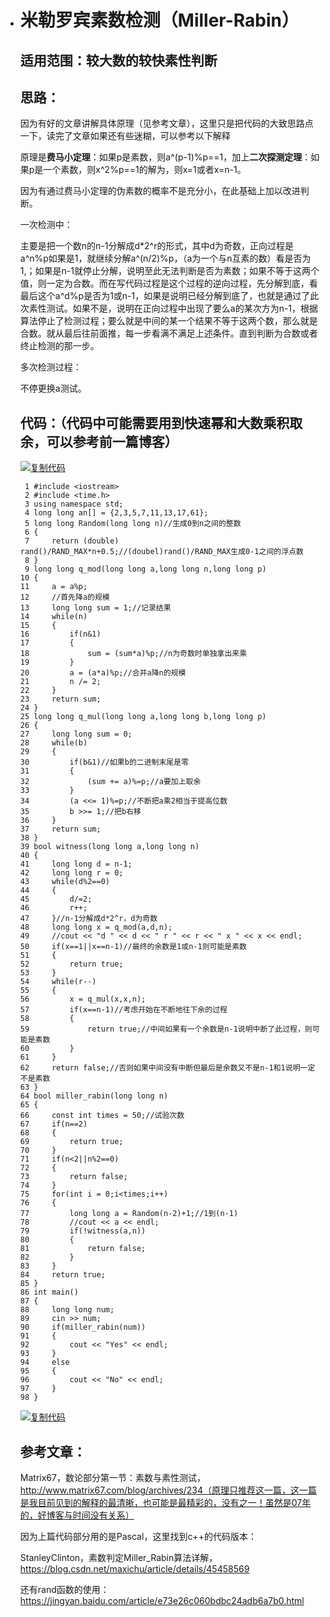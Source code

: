 - # 米勒罗宾素数检测（Miller-Rabin）                   

  ## 适用范围：较大数的较快素性判断

  ## 思路：

  因为有好的文章讲解具体原理（见参考文章），这里只是把代码的大致思路点一下，读完了文章如果还有些迷糊，可以参考以下解释

  原理是**费马小定理**：如果p是素数，则a^(p-1)%p==1，加上**二次探测定理**：如果p是一个素数，则x^2%p==1的解为，则x=1或者x=n-1。

  因为有通过费马小定理的伪素数的概率不是充分小，在此基础上加以改进判断。

  一次检测中：

  主要是把一个数n的n-1分解成d*2^r的形式，其中d为奇数，正向过程是a^n%p如果是1，就继续分解a^(n/2)%p，（a为一个与n互素的数）看是否为1,；如果是n-1就停止分解，说明至此无法判断是否为素数；如果不等于这两个值，则一定为合数。而在写代码过程是这个过程的逆向过程，先分解到底，看最后这个a^d%p是否为1或n-1，如果是说明已经分解到底了，也就是通过了此次素性测试。如果不是，说明在正向过程中出现了要么a的某次方为n-1，根据算法停止了检测过程；要么就是中间的某一个结果不等于这两个数，那么就是合数。就从最后往前面推，每一步看满不满足上述条件。直到判断为合数或者终止检测的那一步。

  多次检测过程：

  不停更换a测试。

  ## 代码：（代码中可能需要用到快速幂和大数乘积取余，可以参考前一篇博客）

  [![复制代码](https://common.cnblogs.com/images/copycode.gif)](javascript:void(0);)

  ```
   1 #include <iostream>
   2 #include <time.h>
   3 using namespace std;
   4 long long an[] = {2,3,5,7,11,13,17,61};
   5 long long Random(long long n)//生成0到n之间的整数
   6 {
   7     return (double) rand()/RAND_MAX*n+0.5;//(doubel)rand()/RAND_MAX生成0-1之间的浮点数
   8 }
   9 long long q_mod(long long a,long long n,long long p)
  10 {
  11     a = a%p;
  12     //首先降a的规模
  13     long long sum = 1;//记录结果
  14     while(n)
  15     {
  16         if(n&1)
  17         {
  18             sum = (sum*a)%p;//n为奇数时单独拿出来乘
  19         }
  20         a = (a*a)%p;//合并a降n的规模
  21         n /= 2;
  22     }
  23     return sum;
  24 }
  25 long long q_mul(long long a,long long b,long long p)
  26 {
  27     long long sum = 0;
  28     while(b)
  29     {
  30         if(b&1)//如果b的二进制末尾是零
  31         {
  32             (sum += a)%=p;//a要加上取余
  33         }
  34         (a <<= 1)%=p;//不断把a乘2相当于提高位数
  35         b >>= 1;//把b右移
  36     }
  37     return sum;
  38 }
  39 bool witness(long long a,long long n)
  40 {
  41     long long d = n-1;
  42     long long r = 0;
  43     while(d%2==0)
  44     {
  45         d/=2;
  46         r++;
  47     }//n-1分解成d*2^r，d为奇数
  48     long long x = q_mod(a,d,n);
  49     //cout << "d " << d << " r " << r << " x " << x << endl;
  50     if(x==1||x==n-1)//最终的余数是1或n-1则可能是素数
  51     {
  52         return true;
  53     }
  54     while(r--)
  55     {
  56         x = q_mul(x,x,n);
  57         if(x==n-1)//考虑开始在不断地往下余的过程
  58         {
  59             return true;//中间如果有一个余数是n-1说明中断了此过程，则可能是素数
  60         }
  61     }
  62     return false;//否则如果中间没有中断但最后是余数又不是n-1和1说明一定不是素数
  63 }
  64 bool miller_rabin(long long n)
  65 {
  66     const int times = 50;//试验次数
  67     if(n==2)
  68     {
  69         return true;
  70     }
  71     if(n<2||n%2==0)
  72     {
  73         return false;
  74     }
  75     for(int i = 0;i<times;i++)
  76     {
  77         long long a = Random(n-2)+1;//1到(n-1)
  78         //cout << a << endl;
  79         if(!witness(a,n))
  80         {
  81             return false;
  82         }
  83     }
  84     return true;
  85 }
  86 int main()
  87 {
  88     long long num;
  89     cin >> num;
  90     if(miller_rabin(num))
  91     {
  92         cout << "Yes" << endl;
  93     }
  94     else
  95     {
  96         cout << "No" << endl;
  97     }
  98 }
  ```

  [![复制代码](https://common.cnblogs.com/images/copycode.gif)](javascript:void(0);)

   

  ## 参考文章：

  Matrix67，数论部分第一节：素数与素性测试，http://www.matrix67.com/blog/archives/234（原理只推荐这一篇，这一篇是我目前见到的解释的最清晰，也可能是最精彩的，没有之一！虽然是07年的，好博客与时间没有关系）

  因为上篇代码部分用的是Pascal，这里找到c++的代码版本：

  StanleyClinton，素数判定Miller_Rabin算法详解，https://blog.csdn.net/maxichu/article/details/45458569

  还有rand函数的使用：https://jingyan.baidu.com/article/e73e26c060bdbc24adb6a7b0.html